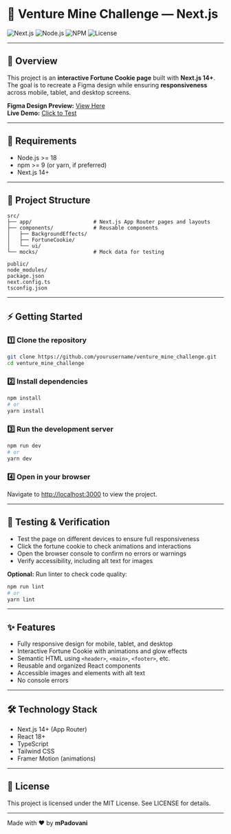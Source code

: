 # 🚀 Venture Mine Challenge — Next.js

![Next.js](https://img.shields.io/badge/Next.js-14+-black?style=for-the-badge&logo=nextdotjs)
![Node.js](https://img.shields.io/badge/Node.js-%3E%3D18-339933?style=for-the-badge&logo=nodedotjs)
![NPM](https://img.shields.io/badge/npm-%3E%3D9-CB3837?style=for-the-badge&logo=npm)
![License](https://img.shields.io/badge/License-MIT-blue?style=for-the-badge)

---

## 🌟 Overview

This project is an **interactive Fortune Cookie page** built with **Next.js 14+**.  
The goal is to recreate a Figma design while ensuring **responsiveness** across mobile, tablet, and desktop screens.

**Figma Design Preview:** [View Here](https://www.figma.com/make/47d3KIMpuXxZzDEmlkJYGu/Fortune-Cookie---Community-?node-id=0-1&p=f&t=WjI0L34wDZMTQEME-0)  
**Live Demo:** [Click to Test](https://venture-mine-challenge-747x.vercel.app/)

---

## 🧰 Requirements

- Node.js >= 18
- npm >= 9 (or yarn, if preferred)
- Next.js 14+

---

## 📁 Project Structure

```
src/
├── app/                    # Next.js App Router pages and layouts
├── components/             # Reusable components
│   ├── BackgroundEffects/
│   ├── FortuneCookie/
│   └── ui/
└── mocks/                  # Mock data for testing

public/
node_modules/
package.json
next.config.ts
tsconfig.json
```

---

## ⚡ Getting Started

### 1️⃣ Clone the repository
```bash
git clone https://github.com/yourusername/venture_mine_challenge.git
cd venture_mine_challenge
```

### 2️⃣ Install dependencies
```bash
npm install
# or
yarn install
```

### 3️⃣ Run the development server
```bash
npm run dev
# or
yarn dev
```

### 4️⃣ Open in your browser
Navigate to [http://localhost:3000](http://localhost:3000) to view the project.

---

## 🧪 Testing & Verification

- Test the page on different devices to ensure full responsiveness
- Click the fortune cookie to check animations and interactions
- Open the browser console to confirm no errors or warnings
- Verify accessibility, including alt text for images

**Optional:** Run linter to check code quality:
```bash
npm run lint
# or
yarn lint
```

---

## ✨ Features

- Fully responsive design for mobile, tablet, and desktop
- Interactive Fortune Cookie with animations and glow effects
- Semantic HTML using `<header>`, `<main>`, `<footer>`, etc.
- Reusable and organized React components
- Accessible images and elements with alt text
- No console errors

---

## 🛠 Technology Stack

- Next.js 14+ (App Router)
- React 18+
- TypeScript
- Tailwind CSS
- Framer Motion (animations)

---

## 📜 License

This project is licensed under the MIT License. See LICENSE for details.

---

Made with ❤️ by **mPadovani**
